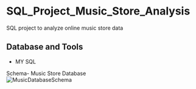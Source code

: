 # SQL_Project_Music_Store_Analysis
SQL project to analyze online music store data




## Database and Tools
* MY SQL

Schema- Music Store Database  
![MusicDatabaseSchema](https://user-images.githubusercontent.com/112153548/213707717-bfc9f479-52d9-407b-99e1-e94db7ae10a3.png)
